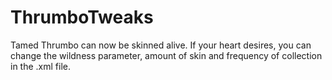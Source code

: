# ThrumboTweaks
Tamed Thrumbo can now be skinned alive.
If your heart desires, you can change the wildness parameter, amount of skin and frequency of collection in the .xml file.
